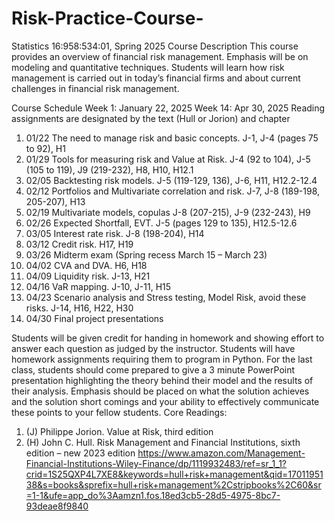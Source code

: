 # Risk-Practice-Course-
Statistics 16:958:534:01, Spring 2025 
Course Description This course provides an overview of financial risk management. Emphasis will be on modeling and quantitative techniques. Students will learn how risk management is carried out in today’s financial firms and about current challenges in financial risk management. 

Course Schedule 	Week 1: January 22, 2025 	Week 14: Apr 30, 2025
Reading assignments are designated by the text (Hull or Jorion) and chapter 
1.	01/22 The need to manage risk and basic concepts. J-1, J-4 (pages 75 to 92), H1 
2.	01/29 Tools for measuring risk and Value at Risk.  J-4 (92 to 104), J-5 (105 to 119), J9 (219-232), H8, H10, H12.1
3.	02/05 Backtesting risk models. J-5 (119-129, 136), J-6, H11, H12.2-12.4
4.	02/12 Portfolios and Multivariate correlation and risk.  J-7, J-8 (189-198, 205-207), H13
5.	02/19 Multivariate models, copulas J-8 (207-215), J-9 (232-243), H9
6.	02/26 Expected Shortfall, EVT. J-5 (pages 129 to 135), H12.5-12.6
7.	03/05 Interest rate risk. J-8 (198-204), H14
8.	03/12 Credit risk. H17, H19
9.	03/26 Midterm exam (Spring recess March 15 – March 23)
10.	04/02 CVA and DVA.  H6, H18
11.	04/09 Liquidity risk.   J-13, H21
12.	04/16 VaR mapping. J-10, J-11, H15
13.	04/23 Scenario analysis and Stress testing, Model Risk, avoid these risks. J-14, H16, H22, H30
14.	04/30 Final project presentations

Students will be given credit for handing in homework and showing effort to answer each question as judged by the instructor. Students will have homework assignments requiring them to program in Python.
For the last class, students should come prepared to give a 3 minute PowerPoint presentation highlighting the theory behind their model and the results of their analysis. Emphasis should be placed on what the solution achieves and the solution short comings and your ability to effectively communicate these points to your fellow students.
Core Readings: 
1.	(J) Philippe Jorion. Value at Risk, third edition
2.	(H) John C. Hull. Risk Management and Financial Institutions, sixth edition – new 2023 edition
https://www.amazon.com/Management-Financial-Institutions-Wiley-Finance/dp/1119932483/ref=sr_1_1?crid=1S25QXP4L7XE8&keywords=hull+risk+management&qid=1701195138&s=books&sprefix=hull+risk+management%2Cstripbooks%2C60&sr=1-1&ufe=app_do%3Aamzn1.fos.18ed3cb5-28d5-4975-8bc7-93deae8f9840
